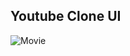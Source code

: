 ## Youtube Clone UI

![Movie](https://user-images.githubusercontent.com/72568715/168416480-cc85a552-95b5-489c-8534-26eb7e5e7f93.PNG)
